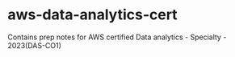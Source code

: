 # aws-data-analytics-cert
Contains prep notes for AWS certified Data analytics - Specialty - 2023(DAS-CO1)

